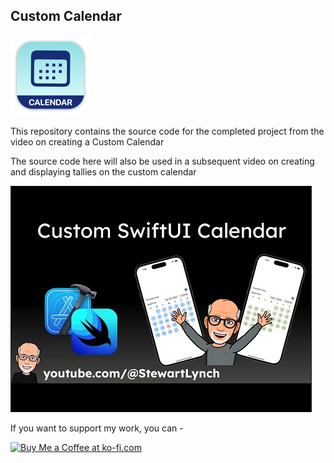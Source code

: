 ## Custom Calendar

![mac128](Images/mac128.png)

This repository contains the source code for the completed project from the video on creating a Custom Calendar

The source code here will also be used in a subsequent video on creating and displaying tallies on the custom calendar

<a href="http://www.youtube.com/watch?feature=player_embedded&v=X_boPC1tg_Y
" target="_blank"><img src="Images/0-20240224210554129.jpg" 
alt="Custom Calendar" width="480" height="360" border="1" /></a>

If you want to support my work, you can - </br>

<a href='https://ko-fi.com/Z8Z22WRVG' target='_blank'><img height='36' style='border:0px;height:36px;' src='https://cdn.ko-fi.com/cdn/kofi3.png?v=2' border='0' alt='Buy Me a Coffee at ko-fi.com' /></a>

